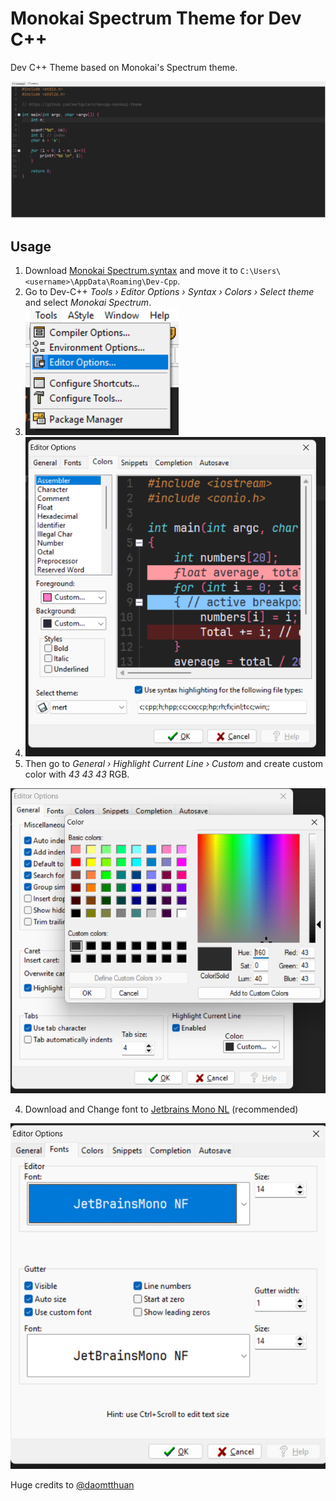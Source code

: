 # Monokai Spectrum Theme for Dev C++

Dev C++ Theme based on Monokai's Spectrum theme.

![Screenshot](https://github.com/mertgulerx/devcpp-monokai-theme/blob/main/screenshot/Screenshot%202025-03-10%20130904.png)

## Usage

1. Download [Monokai Spectrum.syntax](https://github.com/mertgulerx/devcpp-monokai-theme/blob/main/Monokai%20Spectrum.syntax) and move it to `C:\Users\<username>\AppData\Roaming\Dev-Cpp`.
2. Go to Dev-C++ _Tools › Editor Options › Syntax › Colors › Select theme_ and select _Monokai Spectrum_.
3. ![tools](https://github.com/mertgulerx/devcpp-monokai-theme/blob/main/screenshot/Screenshot%202025-03-10%20131359.png)
4. ![themes](https://github.com/mertgulerx/devcpp-monokai-theme/blob/main/screenshot/Screenshot%202025-03-10%20131411.png)
5. Then go to _General › Highlight Current Line › Custom_ and create custom color with _43 43 43_ RGB.

![Editor Options](https://github.com/mertgulerx/devcpp-monokai-theme/blob/main/screenshot/Screenshot%202025-03-10%20131439.png)

4. Download and Change font to [Jetbrains Mono NL](https://github.com/mertgulerx/devcpp-monokai-theme/blob/main/JetBrainsMonoNL-Regular.ttf) (recommended)

![Font](https://github.com/mertgulerx/devcpp-monokai-theme/blob/main/screenshot/Screenshot%202025-03-10%20131418.png)


Huge credits to [@daomtthuan](https://github.com/daomtthuan)
